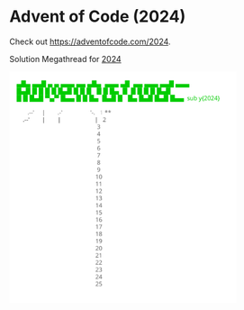 # Advent of Code (2024)
Check out https://adventofcode.com/2024.

Solution Megathread for [2024](https://www.reddit.com/r/adventofcode/wiki/archives/solution_megathreads/2024/)

[<img src="calendar.svg" width="80%" />](https://adventofcode.com/2024)
